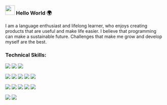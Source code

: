### <img src="https://raw.githubusercontent.com/MartinHeinz/MartinHeinz/master/wave.gif" width="30px"> Hello World 🌍

I am a language enthusiast and lifelong learner, who enjoys creating products that are useful and make life easier. 
I believe that programming can make a sustainable future. Challenges that make me grow and develop myself are the best.

### Technical Skills:

![](https://img.shields.io/badge/BACKEND-Node.js/Express-informational?style=flat&logo=data:image/svg%2bxml;base64,<BASE64_DATA>)
![](https://img.shields.io/badge/BACKEND-REST-informational?style=flat&logo=data:image/svg%2bxml;base64,<BASE64_DATA>)
![](https://img.shields.io/badge/BACKEND-MongoDB/PostgreSQL-informational?style=flat&logo=data:image/svg%2bxml;base64,<BASE64_DATA>)

![](https://img.shields.io/badge/FRONTEND-REACT-informational?style=flat&logo=<LOGO_NAME>&logoColor=white&color=2bbc8a)
![](https://img.shields.io/badge/FRONTEND-REDUX-informational?style=flat&logo=<LOGO_NAME>&logoColor=white&color=2bbc8a)
![](https://img.shields.io/badge/FRONTEND-HTML-informational?style=flat&logo=<LOGO_NAME>&logoColor=white&color=2bbc8a)
![](https://img.shields.io/badge/FRONTEND-jQuery/Bootstrap-informational?style=flat&logo=<LOGO_NAME>&logoColor=white&color=2bbc8a)
![](https://img.shields.io/badge/FRONTEND-CSS/SASS/Material-ui-informational?style=flat&logo=<LOGO_NAME>&logoColor=white&color=2bbc8a)

![](https://img.shields.io/badge/TOOLS-VisualStudioCode-informational?style=flat&logo=data:image/svg%2bxml;base64,<BASE64_DATA>)
![](https://img.shields.io/badge/TOOLS-Handlebars/Pug-informational?style=flat&logo=data:image/svg%2bxml;base64,<BASE64_DATA>)
![](https://img.shields.io/badge/TOOLS-Mocha/Jest-informational?style=flat&logo=data:image/svg%2bxml;base64,<BASE64_DATA>)
![](https://img.shields.io/badge/TOOLS-Docker-informational?style=flat&logo=data:image/svg%2bxml;base64,<BASE64_DATA>)
![](https://img.shields.io/badge/TOOLS-Git-informational?style=flat&logo=data:image/svg%2bxml;base64,<BASE64_DATA>)

![](https://img.shields.io/badge/METHODS-TDD-informational?style=flat&logo=<LOGO_NAME>&logoColor=white&color=red)
![](https://img.shields.io/badge/METHODS-Agile-informational?style=flat&logo=<LOGO_NAME>&logoColor=white&color=red)


